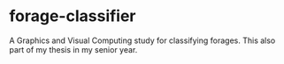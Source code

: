 # forage-classifier
A Graphics and Visual Computing study for classifying forages. This also part of my thesis in my senior year.
